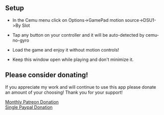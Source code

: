 ## Setup

-   In the Cemu menu click on Options->GamePad motion source->DSU1->By Slot  

-   Tap any button on your controller and it will be auto-detected by cemu-no-gyro  

-   Load the game and enjoy it without motion controls!

-   Keep this window open while playing and don't minimize it.

## Please consider donating!

If you appreciate my work and will continue to use this app please donate an amount of your choosing!  Thank you for your support!

[Monthly Patreon Donation](https://www.patreon.com/qashto)  
[Single Paypal Donation](https://www.paypal.me/qashto/5)
